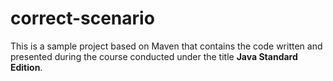 # correct-scenario
This is a sample project based on Maven that contains the code written and presented during the course conducted under
the title **Java Standard Edition**.
